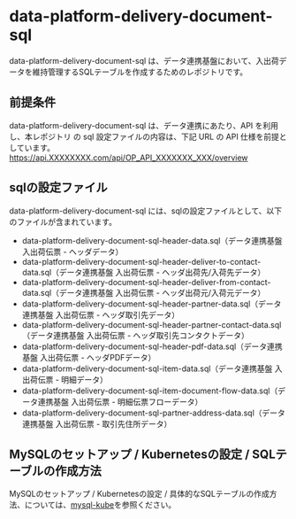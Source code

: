 # data-platform-delivery-document-sql   

data-platform-delivery-document-sql は、データ連携基盤において、入出荷データを維持管理するSQLテーブルを作成するためのレポジトリです。

## 前提条件  
data-platform-delivery-document-sql は、データ連携にあたり、API を利用し、本レポジトリ の sql 設定ファイルの内容は、下記 URL の API 仕様を前提としています。  
https://api.XXXXXXXX.com/api/OP_API_XXXXXXX_XXX/overview    

## sqlの設定ファイル

data-platform-delivery-document-sql には、sqlの設定ファイルとして、以下のファイルが含まれています。  

* data-platform-delivery-document-sql-header-data.sql（データ連携基盤 入出荷伝票 - ヘッダデータ）
* data-platform-delivery-document-sql-header-deliver-to-contact-data.sql（データ連携基盤 入出荷伝票 - ヘッダ出荷先/入荷先データ）
* data-platform-delivery-document-sql-header-deliver-from-contact-data.sql（データ連携基盤 入出荷伝票 - ヘッダ出荷元/入荷元データ）
* data-platform-delivery-document-sql-header-partner-data.sql（データ連携基盤 入出荷伝票 - ヘッダ取引先データ）
* data-platform-delivery-document-sql-header-partner-contact-data.sql（データ連携基盤 入出荷伝票 - ヘッダ取引先コンタクトデータ）
* data-platform-delivery-document-sql-header-pdf-data.sql（データ連携基盤 入出荷伝票 - ヘッダPDFデータ）
* data-platform-delivery-document-sql-item-data.sql（データ連携基盤 入出荷伝票 - 明細データ）
* data-platform-delivery-document-sql-item-document-flow-data.sql（データ連携基盤 入出荷伝票 - 明細伝票フローデータ）
* data-platform-delivery-document-sql-partner-address-data.sql（データ連携基盤 入出荷伝票 - 取引先住所データ）

## MySQLのセットアップ / Kubernetesの設定 / SQLテーブルの作成方法
MySQLのセットアップ / Kubernetesの設定 / 具体的なSQLテーブルの作成方法、については、[mysql-kube](https://github.com/latonaio/mysql-kube)を参照ください。
